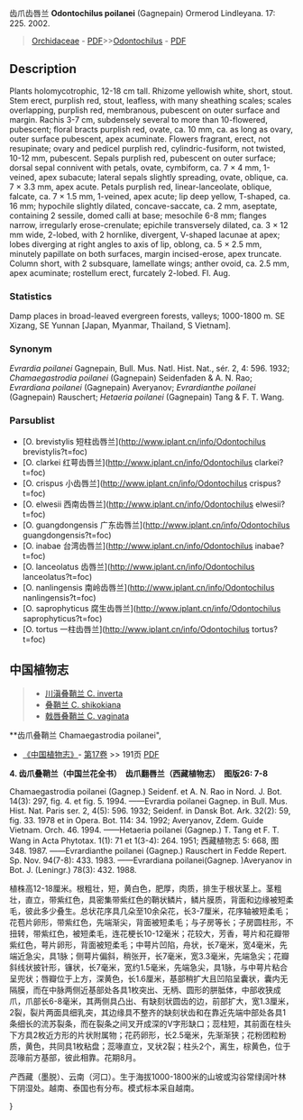 齿爪齿唇兰 **Odontochilus poilanei** (Gagnepain) Ormerod Lindleyana. 17: 225. 2002.

> [Orchidaceae](http://www.iplant.cn/info/Orchidaceae?t=foc) - [PDF](http://www.iplant.cn/foc/pdf/Orchidaceae.pdf)>>[Odontochilus](http://www.iplant.cn/info/Odontochilus?t=foc) - [PDF](http://www.iplant.cn/foc/pdf/Odontochilus.pdf)

## Description

Plants holomycotrophic, 12-18 cm tall. Rhizome yellowish white, short, stout. Stem erect, purplish red, stout, leafless, with many sheathing scales; scales overlapping, purplish red, membranous, pubescent on outer surface and margin. Rachis 3-7 cm, subdensely several to more than 10-flowered, pubescent; floral bracts purplish red, ovate, ca. 10 mm, ca. as long as ovary, outer surface pubescent, apex acuminate. Flowers fragrant, erect, not resupinate; ovary and pedicel purplish red, cylindric-fusiform, not twisted, 10-12 mm, pubescent. Sepals purplish red, pubescent on outer surface; dorsal sepal connivent with petals, ovate, cymbiform, ca. 7 × 4 mm, 1-veined, apex subacute; lateral sepals slightly spreading, ovate, oblique, ca. 7 × 3.3 mm, apex acute. Petals purplish red, linear-lanceolate, oblique, falcate, ca. 7 × 1.5 mm, 1-veined, apex acute; lip deep yellow, T-shaped, ca. 16 mm; hypochile slightly dilated, concave-saccate, ca. 2 mm, aseptate, containing 2 sessile, domed calli at base; mesochile 6-8 mm; flanges narrow, irregularly erose-crenulate; epichile transversely dilated, ca. 3 × 12 mm wide, 2-lobed, with 2 hornlike, divergent, V-shaped lacunae at apex; lobes diverging at right angles to axis of lip, oblong, ca. 5 × 2.5 mm, minutely papillate on both surfaces, margin incised-erose, apex truncate. Column short, with 2 subsquare, lamellate wings; anther ovoid, ca. 2.5 mm, apex acuminate; rostellum erect, furcately 2-lobed. Fl. Aug.

### Statistics
Damp places in broad-leaved evergreen forests, valleys; 1000-1800 m. SE Xizang, SE Yunnan [Japan, Myanmar, Thailand, S Vietnam].

### Synonym
*Evrardia poilanei* Gagnepain, Bull. Mus. Natl. Hist. Nat., sér. 2, 4: 596. 1932; *Chamaegastrodia poilanei* (Gagnepain) Seidenfaden & A. N. Rao; *Evrardiana poilanei* (Gagnepain) Averyanov; *Evrardianthe poilanei* (Gagnepain) Rauschert; *Hetaeria poilanei* (Gagnepain) Tang & F. T. Wang.

### Parsublist

* [O.  brevistylis  短柱齿唇兰](http://www.iplant.cn/info/Odontochilus brevistylis?t=foc)
* [O.  clarkei  红萼齿唇兰](http://www.iplant.cn/info/Odontochilus clarkei?t=foc)
* [O.  crispus  小齿唇兰](http://www.iplant.cn/info/Odontochilus crispus?t=foc)
* [O.  elwesii  西南齿唇兰](http://www.iplant.cn/info/Odontochilus elwesii?t=foc)
* [O.  guangdongensis  广东齿唇兰](http://www.iplant.cn/info/Odontochilus guangdongensis?t=foc)
* [O.  inabae  台湾齿唇兰](http://www.iplant.cn/info/Odontochilus inabae?t=foc)
* [O.  lanceolatus  齿唇兰](http://www.iplant.cn/info/Odontochilus lanceolatus?t=foc)
* [O.  nanlingensis  南岭齿唇兰](http://www.iplant.cn/info/Odontochilus nanlingensis?t=foc)
* [O.  saprophyticus  腐生齿唇兰](http://www.iplant.cn/info/Odontochilus saprophyticus?t=foc)
* [O.  tortus  一柱齿唇兰](http://www.iplant.cn/info/Odontochilus tortus?t=foc)

## 中国植物志

> * [川滇叠鞘兰  C.  inverta](Chamaegastrodia-inverta-川滇叠鞘兰.md)
> * [叠鞘兰  C.  shikokiana](Chamaegastrodia-shikokiana-叠鞘兰.md)
> * [戟唇叠鞘兰  C.  vaginata](Chamaegastrodia-vaginata-戟唇叠鞘兰.md)

**齿爪叠鞘兰 Chamaegastrodia poilanei",

* [《中国植物志》](http://www.iplant.cn/frps)- [第17卷](http://www.iplant.cn/frps/vol/17) >> 191页 [PDF](http://www.iplant.cn/frps/pdf/17/191a.pdf)

**4. 齿爪叠鞘兰（中国兰花全书）　齿爪翻唇兰（西藏植物志）　图版26: 7-8**

Chamaegastrodia poilanei (Gagnep.) Seidenf. et A. N. Rao in Nord. J. Bot. 14(3): 297, fig. 4. et fig. 5. 1994. ——Evrardia poilanei Gagnep. in Bull. Mus. Hist. Nat. Paris ser. 2, 4(5): 596. 1932; Seidenf. in Dansk Bot. Ark. 32(2): 59, fig. 33. 1978 et in Opera. Bot. 114: 34. 1992; Averyanov, Zdem. Guide Vietnam. Orch. 46. 1994. ——Hetaeria poilanei (Gagnep.) T. Tang et F. T. Wang in Acta Phytotax. 1(1): 71 et 1(3-4): 264. 1951; 西藏植物志 5: 668, 图348. 1987. ——Evrardianthe poilanei (Gagnep.) Rauschert in Fedde Repert. Sp. Nov. 94(7-8): 433. 1983. ——Evrardiana poilanei(Gagnep. )Averyanov in Bot. J. (Leningr.) 78(3): 432. 1988.

植株高12-18厘米。根粗壮，短，黄白色，肥厚，肉质，排生于根状茎上。茎粗壮，直立，带紫红色，具密集带紫红色的鞘状鳞片，鳞片膜质，背面和边缘被短柔毛，彼此多少叠生。总状花序具几朵至10余朵花，长3-7厘米，花序轴被短柔毛；花苞片卵形，带紫红色，先端渐尖，背面被短柔毛；与子房等长；子房圆柱形，不扭转，带紫红色，被短柔毛，连花梗长10-12毫米；花较大，芳香，萼片和花瓣带紫红色，萼片卵形，背面被短柔毛；中萼片凹陷，舟状，长7毫米，宽4毫米，先端近急尖，具1脉；侧萼片偏斜，稍张开，长7毫米，宽3.3毫米，先端急尖；花瓣斜线状披针形，镰状，长7毫米，宽约1.5毫米，先端急尖，具1脉，与中萼片粘合呈兜状；唇瓣位于上方，深黄色，长1.6厘米，基部稍扩大且凹陷呈囊状，囊内无隔膜，而在中脉两侧近基部处各具1枚突出、无柄、圆形的胼胝体，中部收狭成爪，爪部长6-8毫米，其两侧具凸出、有缺刻状圆齿的边，前部扩大，宽1.3厘米，2裂，裂片两面具细乳突，其边缘具不整齐的缺刻状齿和在靠近先端中部处各具1条细长的流苏裂条，而在裂条之间叉开成深的V字形缺口；蕊柱短，其前面在柱头下方具2枚近方形的片状附属物；花药卵形，长2.5毫米，先渐渐狭；花粉团粒粉质，黄色，共同具1枚粘盘；蕊喙直立，叉状2裂；柱头2个，离生，棕黄色，位于蕊喙前方基部，彼此相靠。花期8月。

产西藏（墨脱）、云南（河口）。生于海拔1000-1800米的山坡或沟谷常绿阔叶林下阴湿处。越南、泰国也有分布。模式标本采自越南。

}